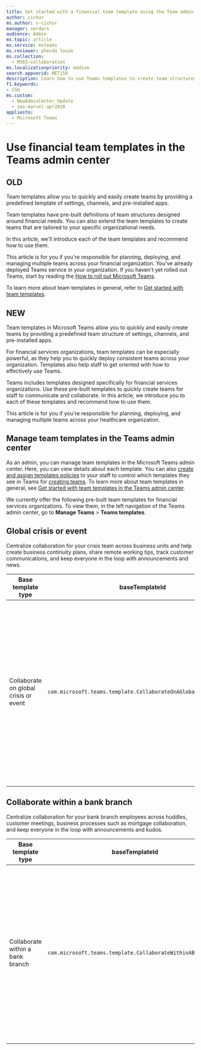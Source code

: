 ```yaml
---
title: Get started with a financial team template using the Team admin center
author: cichur
ms.author: v-cichur
manager: serdars
audience: Admin
ms.topic: article
ms.service: msteams
ms.reviewer: phecda louie
ms.collection: 
  - M365-collaboration
ms.localizationpriority: medium
search.appverid: MET150
description: Learn how to use Teams templates to create team structures designed for financial needs by providing predefined settings, channels, and pre-installed apps using the admin center.
f1.keywords:
- CSH
ms.custom: 
  - NewAdminCenter_Update
  - seo-marvel-apr2020
appliesto: 
  - Microsoft Teams
---
```


# Use financial team templates in the Teams admin center

## OLD

Team templates allow you to quickly and easily create teams by providing a predefined template of settings, channels, and pre-installed apps.

Team templates have pre-built definitions of team structures designed around financial needs. You can also extend the team templates to create teams that are tailored to your specific organizational needs.

In this article, we'll introduce each of the team templates and recommend how to use them.

This article is for you if you're responsible for planning, deploying, and managing multiple teams across your financial organization. You've already deployed Teams service in your organization. If you haven't yet rolled out Teams, start by reading the [How to roll out Microsoft Teams](./deploy-overview.md).

To learn more about team templates in general, refer to [Get started with team templates](get-started-with-teams-templates-in-the-admin-console.md).

## NEW

Team templates in Microsoft Teams allow you to quickly and easily create teams by providing a predefined team structure of settings, channels, and pre-installed apps.

For financial services organizations, team templates can be especially powerful, as they help you to quickly deploy consistent teams across your organization. Templates also help staff to get oriented with how to effectively use Teams.

Teams includes templates designed specifically for financial services organizations. Use these pre-built templates to quickly create teams for staff to communicate and collaborate. In this article, we introduce you to each of these templates and recommend how to use them.

This article is for you if you're responsible for planning, deploying, and managing multiple teams across your healthcare organization.

## Manage team templates in the Teams admin center

As an admin, you can manage team templates in the Microsoft Teams admin center. Here, you can view details about each template. You can also [create and assign templates policies](templates-policies.md) to your staff to control which templates they see in Teams for [creating teams](https://support.microsoft.com/office/create-a-team-from-a-template-a90c30f3-9940-4897-ab5b-988e69e4cd9c). To learn more about team templates in general, see [Get started with team templates in the Teams admin center](get-started-with-teams-templates-in-the-admin-console.md).

We currently offer the following pre-built team templates for financial services organizations. To view them, in the left navigation of the Teams admin center, go to **Manage Teams** > **Teams templates**.

## Global crisis or event

Centralize collaboration for your crisis team across business units and help create business continuity plans, share remote working tips, track customer communications, and keep everyone in the loop with announcements and news.

| Base template type|baseTemplateId | Properties that come with this base template |
| ------------------|-- |----------------------------------------------------- |
| Collaborate on global crisis or event|`com.microsoft.teams.template.CollaborateOnAGlobalCrisisOrEvent` |Channels: <ul><li>General<li>Announcements</li><li>World news</li><li>Business continuity</li><li>Remote working</li><li>Internal comms</li><li>External comms</li><li>Approvals request</li><li>Customer complaints</li><li>Kudos</li><li>Executive update</li></ul>Apps: <ul><li>Praise</li><li>Wiki</li><li>Website</li><li>Planner</li></ul>|
||||

## Collaborate within a bank branch

Centralize collaboration for your bank branch employees across huddles, customer meetings, business processes such as mortgage collaboration, and keep everyone in the loop with announcements and kudos.

| Base template type |baseTemplateId| Properties that come with this base template |
| ------------------ |--|----------------------------------------------------- |
|Collaborate within a bank branch|`com.microsoft.teams.template.CollaborateWithinABankBranch` |Channels: <ul><li>General<li>Announcements</li><li>Huddles</li><li>Customer meetings</li><li>Approvals Request</li><li>Coaching</li><li>Skills development</li><li>Loan processing</li><li>Customer complaints</li><li>Kudos</li><li>Fun stuff</li><li>Compliance</li></ul>Apps:<ul><li>Praise</li></ul>|
||||
